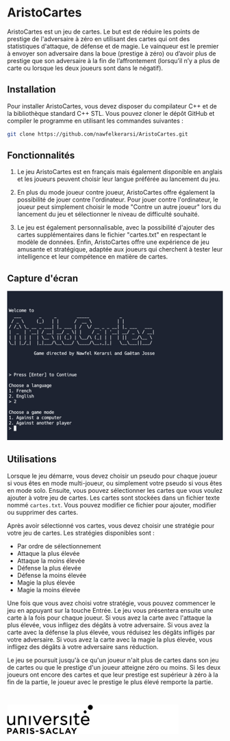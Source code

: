 # AristoCartes

AristoCartes est un jeu de cartes. Le but est de réduire les points de prestige de l'adversaire à zéro en utilisant des cartes qui ont des statistiques d'attaque, de défense et de magie. Le vainqueur est le premier à envoyer son adversaire dans la boue (prestige à zéro) ou d’avoir plus de prestige que son adversaire à la fin de l’affrontement (lorsqu’il n’y a plus de carte ou lorsque les deux joueurs sont dans le négatif).

## Installation
Pour installer AristoCartes, vous devez disposer du compilateur C++ et de la bibliothèque standard C++ STL. Vous pouvez cloner le dépôt GitHub et compiler le programme en utilisant les commandes suivantes :

```bash
git clone https://github.com/nawfelkerarsi/AristoCartes.git

```

## Fonctionnalités
1. Le jeu AristoCartes est en français mais également disponible en anglais et les joueurs peuvent choisir leur langue préférée au lancement du jeu. 

2. En plus du mode joueur contre joueur, AristoCartes offre également la possibilité de jouer contre l'ordinateur. Pour jouer contre l'ordinateur, le joueur peut simplement choisir le mode "Contre un autre joueur" lors du lancement du jeu et sélectionner le niveau de difficulté souhaité. 

3. Le jeu est également personnalisable, avec la possibilité d'ajouter des cartes supplémentaires dans le fichier "cartes.txt" en respectant le modèle de données. Enfin, AristoCartes offre une expérience de jeu amusante et stratégique, adaptée aux joueurs qui cherchent à tester leur intelligence et leur compétence en matière de cartes.

## Capture d'écran
![screenshot](https://raw.githubusercontent.com/nawfelkerarsi/AristoCartes/main/screenshot.png)
## Utilisations

Lorsque le jeu démarre, vous devez choisir un pseudo pour chaque joueur si vous êtes en mode multi-joueur, ou simplement votre pseudo si vous êtes en mode solo. Ensuite, vous pouvez sélectionner les cartes que vous voulez ajouter à votre jeu de cartes. Les cartes sont stockées dans un fichier texte nommé `cartes.txt`. Vous pouvez modifier ce fichier pour ajouter, modifier ou supprimer des cartes.

Après avoir sélectionné vos cartes, vous devez choisir une stratégie pour votre jeu de cartes. Les stratégies disponibles sont :
- Par ordre de sélectionnement
- Attaque la plus élevée
- Attaque la moins élevée
- Défense la plus élevée
- Défense la moins élevée
- Magie la plus élevée
- Magie la moins élevée

Une fois que vous avez choisi votre stratégie, vous pouvez commencer le jeu en appuyant sur la touche Entrée. Le jeu vous présentera ensuite une carte à la fois pour chaque joueur. Si vous avez la carte avec l'attaque la plus élevée, vous infligez des dégâts à votre adversaire. Si vous avez la carte avec la défense la plus élevée, vous réduisez les dégâts infligés par votre adversaire. Si vous avez la carte avec la magie la plus élevée, vous infligez des dégâts à votre adversaire sans réduction.

Le jeu se poursuit jusqu'à ce qu'un joueur n'ait plus de cartes dans son jeu de cartes ou que le prestige d'un joueur atteigne zéro ou moins. Si les deux joueurs ont encore des cartes et que leur prestige est supérieur à zéro à la fin de la partie, le joueur avec le prestige le plus élevé remporte la partie.

<br>

<img src="https://raw.githubusercontent.com/nawfelkerarsi/PharmaMasque/main/static/pharmamasque/logoUPS%20dark.png#gh-light-mode-only" width="200"/><img src="https://raw.githubusercontent.com/nawfelkerarsi/PharmaMasque/main/static/pharmamasque/logoUPS%20white.png#gh-dark-mode-only" width="200"/>
